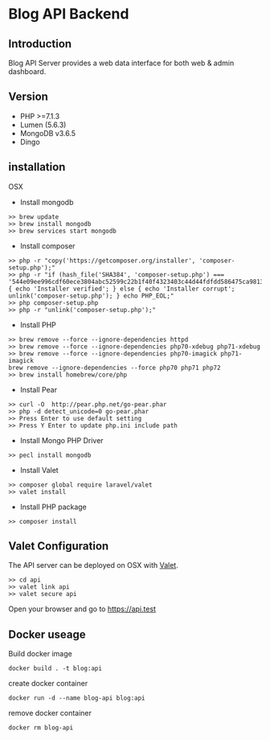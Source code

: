 # Blog API Backend
## Introduction
Blog API Server provides a web data interface
for both web & admin dashboard.
## Version
- PHP >=7.1.3 
- Lumen (5.6.3) 
- MongoDB v3.6.5
- Dingo 
## installation
OSX

- Install mongodb
```
>> brew update
>> brew install mongodb
>> brew services start mongodb
```
- Install composer
```
>> php -r "copy('https://getcomposer.org/installer', 'composer-setup.php');"
>> php -r "if (hash_file('SHA384', 'composer-setup.php') === '544e09ee996cdf60ece3804abc52599c22b1f40f4323403c44d44fdfdd586475ca9813a858088ffbc1f233e9b180f061') { echo 'Installer verified'; } else { echo 'Installer corrupt'; unlink('composer-setup.php'); } echo PHP_EOL;"
>> php composer-setup.php
>> php -r "unlink('composer-setup.php');"
```
- Install PHP
```
>> brew remove --force --ignore-dependencies httpd
>> brew remove --force --ignore-dependencies php70-xdebug php71-xdebug
>> brew remove --force --ignore-dependencies php70-imagick php71-imagick
brew remove --ignore-dependencies --force php70 php71 php72
>> brew install homebrew/core/php
```
- Install Pear
```
>> curl -O  http://pear.php.net/go-pear.phar
>> php -d detect_unicode=0 go-pear.phar
>> Press Enter to use default setting
>> Press Y Enter to update php.ini include path
```
- Install Mongo PHP Driver
```
>> pecl install mongodb
```
- Install Valet
```
>> composer global require laravel/valet
>> valet install
```
- Install PHP package
```
>> composer install
```
## Valet Configuration
The API server can be deployed on OSX with [Valet](https://laravel.com/docs/5.6/valet).
```
>> cd api
>> valet link api
>> valet secure api
```
Open your browser and go to  https://api.test
## Docker useage
Build docker image
```
docker build . -t blog:api
```
create docker container
```
docker run -d --name blog-api blog:api
```
remove docker container
```
docker rm blog-api
```